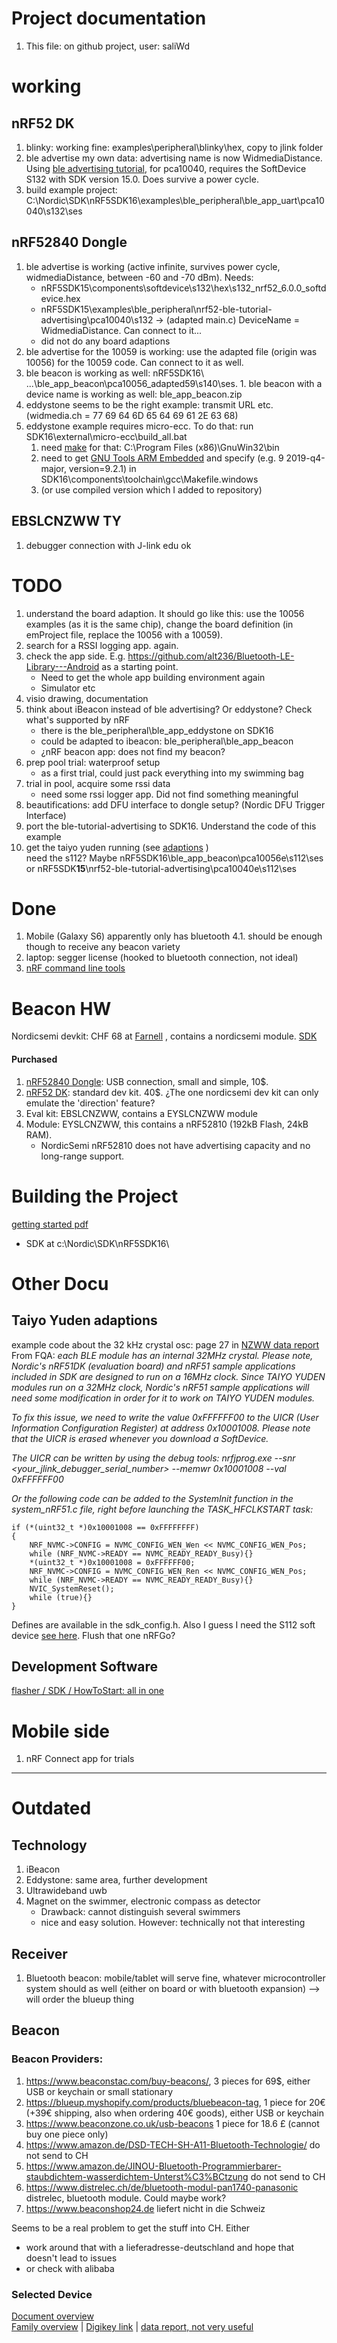 # Project documentation
1. This file: on github project, user: saliWd

# working
## nRF52 DK
1. blinky: working fine: examples\peripheral\blinky\hex, copy to jlink folder
1. ble advertise my own data: advertising name is now WidmediaDistance. Using [ble advertising tutorial](https://devzone.nordicsemi.com/nordic/short-range-guides/b/bluetooth-low-energy/posts/ble-advertising-a-beginners-tutorial), for pca10040, requires the SoftDevice S132 with SDK version 15.0. Does survive a power cycle.
1. build example project: C:\Nordic\SDK\nRF5SDK16\examples\ble_peripheral\ble_app_uart\pca10040\s132\ses

## nRF52840 Dongle
1. ble advertise is working (active infinite, survives power cycle, widmediaDistance, between -60 and -70 dBm). Needs:
   * nRF5SDK15\components\softdevice\s132\hex\s132_nrf52_6.0.0_softdevice.hex 
   * nRF5SDK15\examples\ble_peripheral\nrf52-ble-tutorial-advertising\pca10040\s132 -> (adapted main.c) DeviceName = WidmediaDistance. Can connect to it...
   * did not do any board adaptions
1. ble advertise for the 10059 is working: use the adapted file (origin was 10056) for the 10059 code. Can connect to it as well.
1. ble beacon is working as well: nRF5SDK16\ ...\ble_app_beacon\pca10056_adapted59\s140\ses. 1. ble beacon with a device name is working as well: ble_app_beacon.zip
1. eddystone seems to be the right example: transmit URL etc. (widmedia.ch = 77 69 64 6D 65 64 69 61 2E 63 68)
1. eddystone example requires micro-ecc. To do that: run SDK16\external\micro-ecc\build_all.bat
   1. need [make](https://sourceforge.net/projects/gnuwin32/) for that: C:\Program Files (x86)\GnuWin32\bin
   1. need to get [GNU Tools ARM Embedded](https://developer.arm.com/tools-and-software/open-source-software/developer-tools/gnu-toolchain/gnu-rm/downloads) and specify (e.g. 9 2019-q4-major, version=9.2.1) in SDK16\components\toolchain\gcc\Makefile.windows
   1. (or use compiled version which I added to repository)
## EBSLCNZWW TY
1. debugger connection with J-link edu ok

# TODO
1. understand the board adaption. It should go like this: use the 10056 examples (as it is the same chip), change the board definition (in emProject file, replace the 10056 with a 10059).
1. search for a RSSI logging app. again.
1. check the app side. E.g. https://github.com/alt236/Bluetooth-LE-Library---Android as a starting point. 
   * Need to get the whole app building environment again
   * Simulator etc
1. visio drawing, documentation
1. think about iBeacon instead of ble advertising? Or eddystone? Check what's supported by nRF
   * there is the ble_peripheral\ble_app_eddystone on SDK16
   * could be adapted to ibeacon: ble_peripheral\ble_app_beacon
   * ¿nRF beacon app: does not find my beacon? 
1. prep pool trial: waterproof setup
   * as a first trial, could just pack everything into my swimming bag
1. trial in pool, acquire some rssi data
   * need some rssi logger app. Did not find something meaningful
1. beautifications: add DFU interface to dongle setup? (Nordic DFU Trigger Interface)
1. port the ble-tutorial-advertising to SDK16. Understand the code of this example
1. get the taiyo yuden running (see [adaptions](#Taiyo-Yuden-adaptions) )   
   need the s112? Maybe nRF5SDK16\ble_app_beacon\pca10056e\s112\ses or nRF5SDK**15**\nrf52-ble-tutorial-advertising\pca10040e\s112\ses

# Done
1. Mobile (Galaxy S6) apparently only has bluetooth 4.1. should be enough though to receive any beacon variety 
1. laptop: segger license (hooked to bluetooth connection, not ideal)
1. [nRF command line tools](https://www.nordicsemi.com/Software-and-Tools/Development-Tools/nRF-Command-Line-Tools/Download#infotabs)

# Beacon HW
Nordicsemi devkit: CHF 68 at [Farnell](https://ch.farnell.com/nordic-semiconductor/nrf52840-dk/dev-kit-bluetooth-low-energy-soc/dp/2842321?ost=NRF52840-DK&ddkey=https%3Ade-CH%2FElement14_Switzerland%2Fsearch) , contains a nordicsemi module. [SDK](https://infocenter.nordicsemi.com/topic/com.nordic.infocenter.sdk5.v15.3.0/nrf52810_user_guide.html)

#### Purchased
1. [nRF52840 Dongle](https://www.nordicsemi.com/Software-and-Tools/Development-Kits/nRF52840-Dongle): USB connection, small and simple, 10$.
1. [nRF52 DK](https://www.nordicsemi.com/Software-and-Tools/Development-Kits/nRF52-DK): standard dev kit. 40$. ¿The one nordicsemi dev kit can only emulate the 'direction' feature?
1. Eval kit: EBSLCNZWW, contains a EYSLCNZWW module
1. Module: EYSLCNZWW, this contains a nRF52810 (192kB Flash, 24kB RAM). 
   - NordicSemi nRF52810 does not have advertising capacity and no long-range support.

# Building the Project
[getting started pdf](https://infocenter.nordicsemi.com/pdf/getting_started_ses.pdf)
* SDK at c:\Nordic\SDK\nRF5SDK16\

# Other Docu
 <!--- ## Nordicsemi Code --->

## Taiyo Yuden adaptions
example code about the 32 kHz crystal osc: page 27 in [NZWW data report](https://www.yuden.co.jp/wireless_module/document/datareport2/en/TY_BLE_EYSLSNZWW_DataReport_V1_0_20190227E.pdf)
From FQA: _each BLE module has an internal 32MHz crystal. Please note, Nordic's nRF51DK (evaluation board) and nRF51 sample applications included in SDK are designed to run on a 16MHz clock. Since TAIYO YUDEN modules run on a 32MHz clock, Nordic's nRF51 sample applications will need some modification in order for it to work on TAIYO YUDEN modules._

_To fix this issue, we need to write the value 0xFFFFFF00 to the UICR (User Information Configuration Register) at address 0x10001008. Please note that the UICR is erased whenever you download a SoftDevice._ 
 
_The UICR can be written by using the debug tools:
nrfjprog.exe --snr <your_jlink_debugger_serial_number> --memwr 0x10001008 --val 0xFFFFFF00_ 
 
_Or the following code can be added to the SystemInit function in the system_nRF51.c file, right 
before launching the TASK_HFCLKSTART task:_

```
if (*(uint32_t *)0x10001008 == 0xFFFFFFFF)  
{ 
    NRF_NVMC->CONFIG = NVMC_CONFIG_WEN_Wen << NVMC_CONFIG_WEN_Pos;  
    while (NRF_NVMC->READY == NVMC_READY_READY_Busy){}  
    *(uint32_t *)0x10001008 = 0xFFFFFF00;  
    NRF_NVMC->CONFIG = NVMC_CONFIG_WEN_Ren << NVMC_CONFIG_WEN_Pos;  
    while (NRF_NVMC->READY == NVMC_READY_READY_Busy){}   
    NVIC_SystemReset();  
    while (true){}  
}  
```
Defines are available in the sdk_config.h. Also I guess I need the S112 soft device [see here](https://devzone.nordicsemi.com/f/nordic-q-a/39981/nrf52810-taiyo-yuden-eyslcnzww-problem-with-nrfgo-studio). Flush that one nRFGo?

## Development Software 
[flasher / SDK / HowToStart: all in one](https://www.nordicsemi.com/Software-and-Tools/Development-Tools/nRF-Connect-for-desktop/Download#infotabs)


# Mobile side
1. nRF Connect app for trials


---
# Outdated
## Technology
1. iBeacon
1. Eddystone: same area, further development
1. Ultrawideband uwb
1. Magnet on the swimmer, electronic compass as detector
   - Drawback: cannot distinguish several swimmers
   - nice and easy solution. However: technically not that interesting

## Receiver
1. Bluetooth beacon: mobile/tablet will serve fine, whatever microcontroller system should as well (either on board or with bluetooth expansion)
--> will order the blueup thing

## Beacon

### Beacon Providers:
1. https://www.beaconstac.com/buy-beacons/, 3 pieces for 69$, either USB or keychain or small stationary
1. https://blueup.myshopify.com/products/bluebeacon-tag, 1 piece for 20€ (+39€ shipping, also when ordering 40€ goods), either USB or keychain
1. https://www.beaconzone.co.uk/usb-beacons 1 piece for 18.6 £ (cannot buy one piece only)
1. https://www.amazon.de/DSD-TECH-SH-A11-Bluetooth-Technologie/ do not send to CH
1. https://www.amazon.de/JINOU-Bluetooth-Programmierbarer-staubdichtem-wasserdichtem-Unterst%C3%BCtzung do not send to CH
1. https://www.distrelec.ch/de/bluetooth-modul-pan1740-panasonic distrelec, bluetooth module. Could maybe work?
1. https://www.beaconshop24.de liefert nicht in die Schweiz

Seems to be a real problem to get the stuff into CH. Either 
- work around that with a lieferadresse-deutschland and hope that doesn't lead to issues 
- or check with alibaba

### Selected Device
[Document overview](https://www.yuden.co.jp/or/product/category/module/EYSLCNZWW.html)   
[Family overview](https://www.yuden.co.jp/wireless_module/document/overview/TY_BLE_Overview_V1_8_20180530.pdf) | 
[Digikey link](https://www.digikey.ch/products/de?keywords=EBSLCNZWW) | 
[data report, not very useful](https://www.yuden.co.jp/wireless_module/document/datareport2/en/TY_BLE_EYSLCNZWW_DataReport_V1_0_20180530E.pdf)

